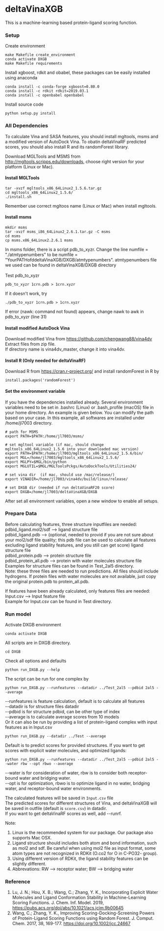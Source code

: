 # deltaVinaXGB
This is a machine-learning based protein-ligand scoring function.
### Setup
Create environment
```
make Makefile create_environment
conda activate DXGB
make Makefile requirements
```
Install xgboost, rdkit and obabel, these packages can be easily installed using anaconda
```
conda install -c conda-forge xgboost=0.80.0
conda install -c rdkit rdkit=2019.03.1
conda install -c openbabel openbabel
```
Install source code
```
python setup.py install
```
### All Dependencies 

To calculate Vina and SASA features, you should install mgltools, msms and a modified version of AutoDock Vina. To obatin deltaVinaRF predicted scores, you should also install R and its randomForest library. <br>

Download MGLTools and MSMS from http://mgltools.scripps.edu/downloads, choose right version for your platform (Linux or Mac).<br>
#### Install MGLTools
```
tar -xvzf mgltools_x86_64Linux2_1.5.6.tar.gz 
cd mgltools_x86_64Linux2_1.5.6/ 
./install.sh
```
Remember use correct mgltoos name (Linux or Mac) when install mgltools.
#### Install msms
```
mkdir msms 
tar -xvzf msms_i86_64Linux2_2.6.1.tar.gz -C msms 
cd msms 
cp msms.x86_64Linux2.2.6.1 msms 
```
In msms folder, there is a script pdb_to_xyzr. Change the line numfile = "./atmtypenumbers" to be numfile = "YourPATHofddeltaVinaXGB/DXGB/atmtypenumbers". atmtypenumbers file we used can be found in deltaVinaXGB/DXGB directory <br><br>
Test pdb_to_xyzr
```
pdb_to_xyzr 1crn.pdb > 1crn.xyzr
```
If it doesn't work, try 
```
./pdb_to_xyzr 1crn.pdb > 1crn.xyzr
```
If error (nawk: command not found) appears, change nawk to awk in pdb_to_xyzr (line 31) <br>

#### Install modified AutoDock Vina
Download modified Vina from  https://github.com/chengwang88/vina4dv <br>
Extract files from zip file. <br>
If directory name is vina4dv_master, change it into vina4dv. <br>

#### Install R (Only needed for deltaVinaRF)
Download R from https://cran.r-project.org/ and install randomForest in R by
```
install.packages('randomForest')
```
#### Set the environment variable
If you have the dependencies installed already. Several environment variables need to be set in .bashrc (Linux) or .bash_profile (macOS) file in your home directory. An example is given below. You can modify the path based on your case. In this example, all softwares are installed under /home/jl7003 directory.<br>
```
# path for MSMS 
export PATH=$PATH:/home/jl7003/msms/

# set mgltool variable (if mac, should change mgltools_x86_64Linux2_1.5.6 into your downloaded mac version)
export PATH=$PATH:/home/jl7003/mgltools_x86_64Linux2_1.5.6/bin/
export MGL=/home/jl7003/mgltools_x86_64Linux2_1.5.6/ 
export MGLPY=$MGL/bin/python 
export MGLUTIL=$MGL/MGLToolsPckgs/AutoDockTools/Utilities24/ 

# set vina dir  (if mac, should use /mac/release/)
export VINADIR=/home/jl7003/vina4dv/build/linux/release/ 

# set DXGB dir (needed if run deltaVinaRF20 score)
export DXGB=/home/jl7003/deltaVinaXGB/DXGB
```
After set all environment variables, open a new window to enable all setups. <br>

### Prepare Data
Before calculating features, three structure inputfiles are needed:<br>
pdbid_ligand.mol2/sdf         --> ligand structure file<br>
pdbid_ligand.pdb              --> (optional, needed to provid if you are not sure about your mol2/sdf file quality; this pdb file can be used to calculate all features excluding ligand stability features, and you still can get score) ligand structure file <br>
pdbid_protein.pdb             --> protein structure file<br>
pdbid_protein_all.pdb         --> protein with water molecules structure file<br>
Examples for structure files can be found in Test_2al5 directory.<br>
Note: these three files are needed to run predictions. All files should include hydrogens. If protein files with water molecules are not available, just copy the original protein.pdb to protein_all.pdb. 

If features have been already calculated, only features files are needed: <br>
Input.csv                     --> Input feature file <br>
Example for Input.csv can be found in Test directory.<br>

### Run model
Activate DXGB environment<br>
```
conda activate DXGB
```
All scripts are in DXGB directory.<br>
```
cd DXGB
```
Check all options and defaults<br>
```
python run_DXGB.py --help
```
The script can be run for one complex by
```
python run_DXGB.py --runfeatures --datadir ../Test_2al5 --pdbid 2al5 --average
```
--runfeatures is feature calculation, default is to calculate all features<br>
--datadir is for structure files datadir<br>
--pdbid is for structure pdbid, can be other type of index<br>
--average is to calculate average scores from 10 models<br>
Or it can also be run by providing a list of protein-ligand complex with input features as in Input.csv
```
python run_DXGB.py --datadir ../Test --average 
```
Default is to predict scores for provided structures. If you want to get scores with explicit water molecules, and optimized ligands:
```
python run_DXGB.py --runfeatures --datadir ../Test_2al5 --pdbid 2al5 --water rbw --opt rbwo --average 
``` 
--water is for consideration of water, rbw is to consider both receptor-bound water and bridging water. <br>
--opt is for optimization, rbwo is to optimize ligand in no water, bridging water, and receptor-bound water environments.<br>

The calculated features will be saved in <code>Input.csv</code> file<br>
The predicted scores for different structures of Vina, and deltaVinaXGB will be saved in outfile (default is <code>score.csv</code>) in datadir.<br>
If you want to get deltaVinaRF scores as well, add --runrf. <br>

Note:
1) Linux is the recommended system for our package. Our package also supports Mac OSX. 
2) Ligand structure should includes both atom and bond information, such as mol2 and sdf. Be careful when using mol2 file as input format, some atom types are not recognized in RDKit (O.co2 for O in C-PO32- group). 
3) Using different version of RDKit, the ligand stability features can be slightly different.
4) Abbrevations: RW --> receptor water; BW --> bridging water

### Reference
1. Lu, J. N.; Hou, X. B.; Wang, C.; Zhang, Y. K., Incorporating Explicit Water Molecules and Ligand Conformation Stability in Machine-Learning Scoring Functions. J. Chem. Inf. Model. 2019, https://pubs.acs.org/doi/abs/10.1021/acs.jcim.9b00645
2. Wang, C.; Zhang, Y. K., Improving Scoring-Docking-Screening Powers of Protein-Ligand Scoring Functions using Random Forest. J. Comput. Chem. 2017, 38, 169-177. https://doi.org/10.1002/jcc.24667





